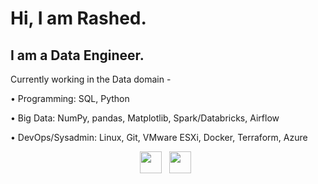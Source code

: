 # Hi, I am Rashed.

## I am a Data Engineer.

Currently working in the Data domain -

•	Programming: SQL, Python

•	Big Data: NumPy, pandas, Matplotlib, Spark/Databricks, Airflow

•	DevOps/Sysadmin: Linux, Git, VMware ESXi, Docker, Terraform, Azure

<p align="center">
    <a href="mailto:golam.rashed@outlook.com"><img height="35" src="https://raw.githubusercontent.com/MGRashed/MGRashed/master/gmail_logo.svg"></a>&nbsp;&nbsp;
    <a href="https://www.linkedin.com/in/golamrashed"><img height="35" src="https://raw.githubusercontent.com/MGRashed/MGRashed/master/linkedin_logo.svg"></a>&nbsp;&nbsp;
</p>
